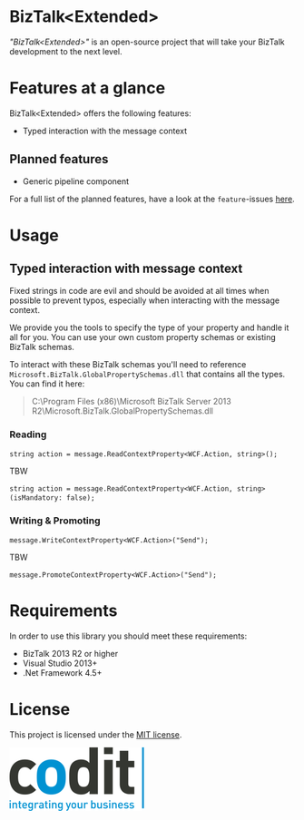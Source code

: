 BizTalk<Extended\>
======================
_"BizTalk<Extended\>"_ is an open-source project that will take your BizTalk development to the next level.

# Features at a glance
BizTalk<Extended\> offers the following features:

- Typed interaction with the message context

## Planned features
- Generic pipeline component

For a full list of the planned features, have a look at the `feature`-issues [here](https://github.com/CoditEU/Mjolnir/labels/feature).

# Usage
## Typed interaction with message context
Fixed strings in code are evil and should be avoided at all times when possible to prevent typos, especially when interacting with the message context.

We provide you the tools to specify the type of your property and handle it all for you. You can use your own custom property schemas or existing BizTalk schemas.

To interact with these BizTalk schemas you'll need to reference `Microsoft.BizTalk.GlobalPropertySchemas.dll` that contains all the types.
You can find it here:
> C:\Program Files (x86)\Microsoft BizTalk Server 2013 R2\Microsoft.BizTalk.GlobalPropertySchemas.dll

### Reading

	string action = message.ReadContextProperty<WCF.Action, string>();

TBW

	string action = message.ReadContextProperty<WCF.Action, string>(isMandatory: false);

### Writing & Promoting

	message.WriteContextProperty<WCF.Action>("Send");

TBW

	message.PromoteContextProperty<WCF.Action>("Send");

# Requirements
In order to use this library you should meet these requirements:

- BizTalk 2013 R2 or higher
- Visual Studio 2013+
- .Net Framework 4.5+

# License
This project is licensed under the [MIT license](license).


![Codit Logo](assets/codit_logo.png)